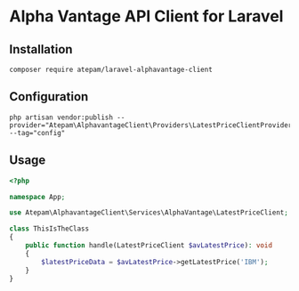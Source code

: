 # Alpha Vantage API Client for Laravel

## Installation

```shell
composer require atepam/laravel-alphavantage-client
```

## Configuration

```shell
php artisan vendor:publish --provider="Atepam\AlphavantageClient\Providers\LatestPriceClientProvider" --tag="config"
```

## Usage 

```php
<?php

namespace App;

use Atepam\AlphavantageClient\Services\AlphaVantage\LatestPriceClient;

class ThisIsTheClass
{
    public function handle(LatestPriceClient $avLatestPrice): void
    {
        $latestPriceData = $avLatestPrice->getLatestPrice('IBM');
    }
}
```
